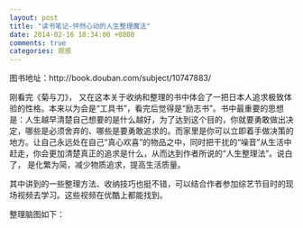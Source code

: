 ```yaml
---
layout: post
title: "读书笔记-怦然心动的人生整理魔法"
date: 2014-02-16 18:34:00 +0800
comments: true
categories: 观感
---
```

<p>图书地址：http://book.douban.com/subject/10747883/</p><p>刚看完《菊与刀》， 又在这本关于收纳和整理的书中体会了一把日本人追求极致体验的性格。本来以为会是“工具书”，看完后觉得是“励志书”。书中最重要的思想是：人生越早清楚自己想要的是什么越好，为了达到这个目的，你就要勇敢做出决定，哪些是必须舍弃的、哪些是要勇敢追求的。而家里是你可以立即着手做决策的地方。让自己永远处在自己“真心欢喜”的物品之中，同时把干扰的“噪音”从生活中赶走，你会更加清楚真正的追求是什么，从而达到作者所说的“人生整理法”。说白了， 是化繁为简，减少物质追求，提高生活质量。</p><p>其中讲到的一些整理方法、收纳技巧也挺不错，可以结合作者参加综艺节目时的现场视频去学习。这些视频在优酷上都能找到。</p><p>整理脑图如下：</p><p><img id="5E2C091FCD28D5AE8F07E51842142848"><br></p>
